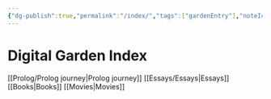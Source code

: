 ```yaml
---
{"dg-publish":true,"permalink":"/index/","tags":["gardenEntry"],"noteIcon":""}
---
```


# Digital Garden Index
[[Prolog/Prolog journey\|Prolog journey]]
[[Essays/Essays\|Essays]]
[[Books\|Books]]
[[Movies\|Movies]]